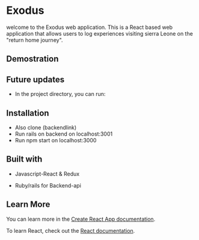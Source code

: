 # Exodus

welcome to the Exodus web application. This is a React based web application that allows users to log experiences visiting sierra Leone on the "return home journey".

## Demostration


## Future updates

- In the project directory, you can run:

## Installation

- Also clone (backendlink)
- Run rails on backend on localhost:3001
- Run npm start on  localhost:3000

## Built with 

- Javascript-React & Redux

- Ruby/rails for Backend-api


## Learn More

You can learn more in the [Create React App documentation](https://facebook.github.io/create-react-app/docs/getting-started).

To learn React, check out the [React documentation](https://reactjs.org/).


